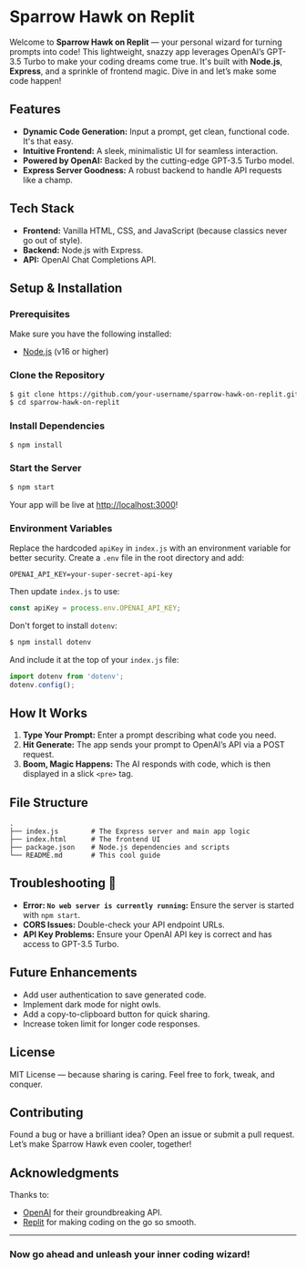 # **Sparrow Hawk on Replit** 

Welcome to **Sparrow Hawk on Replit** — your personal wizard for turning prompts into code! This lightweight, snazzy app leverages OpenAI’s GPT-3.5 Turbo to make your coding dreams come true. It's built with **Node.js**, **Express**, and a sprinkle of frontend magic. Dive in and let’s make some code happen!

## Features 
- **Dynamic Code Generation:** Input a prompt, get clean, functional code. It's that easy.
- **Intuitive Frontend:** A sleek, minimalistic UI for seamless interaction.
- **Powered by OpenAI:** Backed by the cutting-edge GPT-3.5 Turbo model.
- **Express Server Goodness:** A robust backend to handle API requests like a champ.

## Tech Stack 
- **Frontend:** Vanilla HTML, CSS, and JavaScript (because classics never go out of style).
- **Backend:** Node.js with Express.
- **API:** OpenAI Chat Completions API.

## Setup & Installation 
### Prerequisites
Make sure you have the following installed:
- [Node.js](https://nodejs.org/) (v16 or higher)

### Clone the Repository
```bash
$ git clone https://github.com/your-username/sparrow-hawk-on-replit.git
$ cd sparrow-hawk-on-replit
```

### Install Dependencies
```bash
$ npm install
```

### Start the Server
```bash
$ npm start
```
Your app will be live at [http://localhost:3000](http://localhost:3000)!

### Environment Variables
Replace the hardcoded `apiKey` in `index.js` with an environment variable for better security. Create a `.env` file in the root directory and add:
```
OPENAI_API_KEY=your-super-secret-api-key
```
Then update `index.js` to use:
```javascript
const apiKey = process.env.OPENAI_API_KEY;
```
Don't forget to install `dotenv`:
```bash
$ npm install dotenv
```
And include it at the top of your `index.js` file:
```javascript
import dotenv from 'dotenv';
dotenv.config();
```

## How It Works 
1. **Type Your Prompt:** Enter a prompt describing what code you need.
2. **Hit Generate:** The app sends your prompt to OpenAI’s API via a POST request.
3. **Boom, Magic Happens:** The AI responds with code, which is then displayed in a slick `<pre>` tag.

## File Structure 
```plaintext
.
├── index.js        # The Express server and main app logic
├── index.html      # The frontend UI
├── package.json    # Node.js dependencies and scripts
└── README.md       # This cool guide
```

## Troubleshooting 🔧
- **Error: `No web server is currently running`:** Ensure the server is started with `npm start`.
- **CORS Issues:** Double-check your API endpoint URLs.
- **API Key Problems:** Ensure your OpenAI API key is correct and has access to GPT-3.5 Turbo.

## Future Enhancements 
- Add user authentication to save generated code.
- Implement dark mode for night owls.
- Add a copy-to-clipboard button for quick sharing.
- Increase token limit for longer code responses.

## License 
MIT License — because sharing is caring. Feel free to fork, tweak, and conquer.

## Contributing 
Found a bug or have a brilliant idea? Open an issue or submit a pull request. Let’s make Sparrow Hawk even cooler, together!

## Acknowledgments 
Thanks to:
- [OpenAI](https://openai.com) for their groundbreaking API.
- [Replit](https://replit.com) for making coding on the go so smooth.

---
### Now go ahead and unleash your inner coding wizard! 
